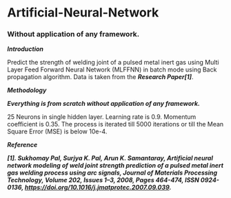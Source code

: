 # Artificial-Neural-Network
### Without application of any framework.
  
***Introduction***

 Predict the strength of welding joint of a pulsed metal inert gas using Multi Layer Feed Forward Neural Network (MLFFNN) in batch
mode using Back propagation algorithm. Data is taken from the ***Research Paper[1]***. 

***Methodology***

***Everything is from scratch without application of any framework.***

25 Neurons in single hidden layer. Learning rate is 0.9. Momentum coefficient is 0.35.
The process is iterated till 5000 iterations or till the Mean Square Error (MSE) is below 10e-4.


***Reference***

***[1]. Sukhomay Pal, Surjya K. Pal, Arun K. Samantaray, Artificial neural network modeling of weld joint strength prediction of a pulsed metal inert gas welding process using arc signals, Journal of Materials Processing Technology, Volume 202, Issues 1–3, 2008, Pages 464-474, ISSN 0924-0136, https://doi.org/10.1016/j.jmatprotec.2007.09.039.***

